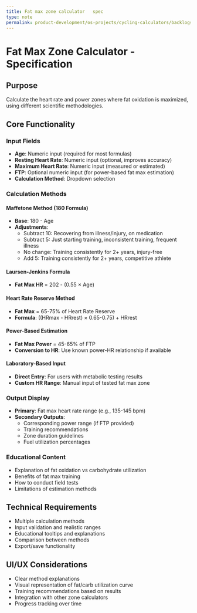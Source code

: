 ```yaml
---
title: Fat max zone calculator   spec
type: note
permalink: product-development/os-projects/cycling-calculators/backlogs/Fat Max Zone Calculator - Spec
---
```


# Fat Max Zone Calculator - Specification

## Purpose
Calculate the heart rate and power zones where fat oxidation is maximized, using different scientific methodologies.

## Core Functionality
### Input Fields
- **Age**: Numeric input (required for most formulas)
- **Resting Heart Rate**: Numeric input (optional, improves accuracy)
- **Maximum Heart Rate**: Numeric input (measured or estimated)
- **FTP**: Optional numeric input (for power-based fat max estimation)
- **Calculation Method**: Dropdown selection

### Calculation Methods

#### Maffetone Method (180 Formula)
- **Base**: 180 - Age
- **Adjustments**:
  - Subtract 10: Recovering from illness/injury, on medication
  - Subtract 5: Just starting training, inconsistent training, frequent illness
  - No change: Training consistently for 2+ years, injury-free
  - Add 5: Training consistently for 2+ years, competitive athlete

#### Laursen-Jenkins Formula
- **Fat Max HR** = 202 - (0.55 × Age)

#### Heart Rate Reserve Method
- **Fat Max** = 65-75% of Heart Rate Reserve
- **Formula**: ((HRmax - HRrest) × 0.65-0.75) + HRrest

#### Power-Based Estimation
- **Fat Max Power** = 45-65% of FTP
- **Conversion to HR**: Use known power-HR relationship if available

#### Laboratory-Based Input
- **Direct Entry**: For users with metabolic testing results
- **Custom HR Range**: Manual input of tested fat max zone

### Output Display
- **Primary**: Fat max heart rate range (e.g., 135-145 bpm)
- **Secondary Outputs**:
  - Corresponding power range (if FTP provided)
  - Training recommendations
  - Zone duration guidelines
  - Fuel utilization percentages

### Educational Content
- Explanation of fat oxidation vs carbohydrate utilization
- Benefits of fat max training
- How to conduct field tests
- Limitations of estimation methods

## Technical Requirements
- Multiple calculation methods
- Input validation and realistic ranges
- Educational tooltips and explanations
- Comparison between methods
- Export/save functionality

## UI/UX Considerations
- Clear method explanations
- Visual representation of fat/carb utilization curve
- Training recommendations based on results
- Integration with other zone calculators
- Progress tracking over time